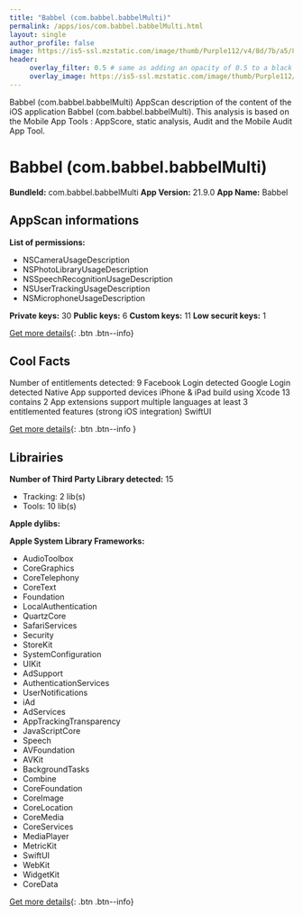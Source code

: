 ```yaml
---
title: "Babbel (com.babbel.babbelMulti)"
permalink: /apps/ios/com.babbel.babbelMulti.html
layout: single
author_profile: false
image: https://is5-ssl.mzstatic.com/image/thumb/Purple112/v4/8d/7b/a5/8d7ba590-764e-952c-eba0-523766c79b81/AppIcon-1x_U007emarketing-0-7-0-0-85-220.png/512x512bb.jpg
header: 
     overlay_filter: 0.5 # same as adding an opacity of 0.5 to a black background
     overlay_image: https://is5-ssl.mzstatic.com/image/thumb/Purple112/v4/8d/7b/a5/8d7ba590-764e-952c-eba0-523766c79b81/AppIcon-1x_U007emarketing-0-7-0-0-85-220.png/512x512bb.jpg
---
```

Babbel (com.babbel.babbelMulti) AppScan description of the content of the iOS application Babbel (com.babbel.babbelMulti). This analysis is based on the Mobile App Tools : AppScore, static analysis, Audit and the Mobile Audit App Tool.

# Babbel (com.babbel.babbelMulti)

**BundleId:** com.babbel.babbelMulti
**App Version:** 21.9.0
**App Name:** Babbel


## AppScan informations 

**List of permissions:** 
- NSCameraUsageDescription
- NSPhotoLibraryUsageDescription
- NSSpeechRecognitionUsageDescription
- NSUserTrackingUsageDescription
- NSMicrophoneUsageDescription
  
  
**Private keys:** 30
**Public keys:** 6
**Custom keys:** 11
**Low securit keys:** 1
  
[Get more details](/pricing.html){: .btn .btn--info}

## Cool Facts

Number of entitlements detected: 9
Facebook Login detected
Google Login detected
Native App
supported devices iPhone & iPad
build using Xcode 13
contains 2 App extensions
support multiple languages
at least 3 entitlemented features (strong iOS integration)
SwiftUI
  
[Get more details](/pricing.html){: .btn .btn--info }

## Librairies 
**Number of Third Party Library detected:** 15
- Tracking: 2 lib(s)
- Tools: 10 lib(s)


**Apple dylibs:**


**Apple System Library Frameworks:**
- AudioToolbox
- CoreGraphics
- CoreTelephony
- CoreText
- Foundation
- LocalAuthentication
- QuartzCore
- SafariServices
- Security
- StoreKit
- SystemConfiguration
- UIKit
- AdSupport
- AuthenticationServices
- UserNotifications
- iAd
- AdServices
- AppTrackingTransparency
- JavaScriptCore
- Speech
- AVFoundation
- AVKit
- BackgroundTasks
- Combine
- CoreFoundation
- CoreImage
- CoreLocation
- CoreMedia
- CoreServices
- MediaPlayer
- MetricKit
- SwiftUI
- WebKit
- WidgetKit
- CoreData


  
[Get more details](/pricing.html){: .btn .btn--info}


